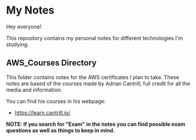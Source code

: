 # My Notes
Hey everyone!

This repository contains my personal notes for different technologies I'm studying.

## AWS_Courses Directory
This folder contains notes for the AWS certificates I plan to take. These notes are based of the courses made by Adrian Cantrill, full credit for all the media and information.

You can find his courses in his webpage:

- https://learn.cantrill.io/

**NOTE: If you search for "Exam" in the notes you can find possible exam questions as well as things to keep in mind.**

